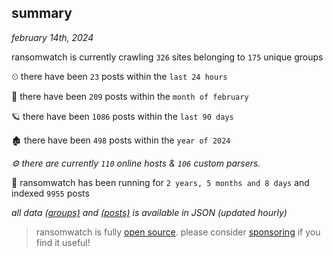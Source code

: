 
## summary
_february 14th, 2024_

ransomwatch is currently crawling `326` sites belonging to `175` unique groups

⏲ there have been `23` posts within the `last 24 hours`

🦈 there have been `209` posts within the `month of february`

🪐 there have been `1086` posts within the `last 90 days`

🏚 there have been `498` posts within the `year of 2024`

_⚙️ there are currently `110` online hosts & `106` custom parsers._

🦕 ransomwatch has been running for `2 years, 5 months and 8 days` and indexed `9955` posts

_all data  [(groups)](http://ransomwhat.telemetry.ltd/groups) and [(posts)](http://ransomwhat.telemetry.ltd/posts) is available in JSON (updated hourly)_

> ransomwatch is fully [open source](https://github.com/joshhighet/ransomwatch#ransomwatch--). please consider [sponsoring](https://github.com/sponsors/joshhighet) if you find it useful!
